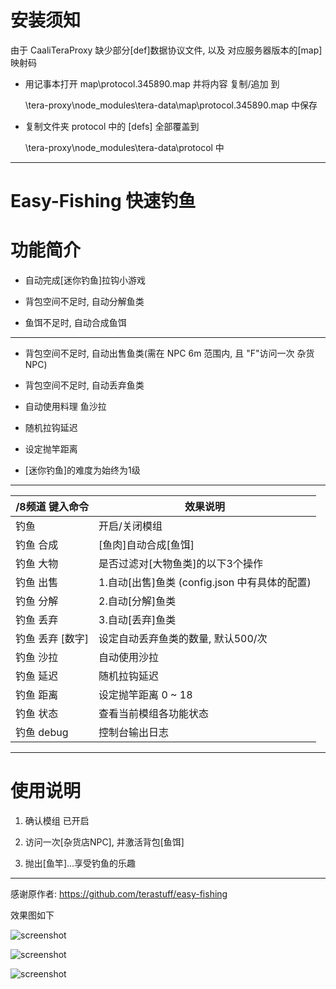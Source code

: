 # 安装须知

由于 CaaliTeraProxy 缺少部分[def]数据协议文件, 以及 对应服务器版本的[map]映射码

- 用记事本打开 map\protocol.345890.map 并将内容 复制/追加 到

    \tera-proxy\node_modules\tera-data\map\protocol.345890.map 中保存

- 复制文件夹 protocol 中的 [defs] 全部覆盖到

    \tera-proxy\node_modules\tera-data\protocol 中

------

Easy-Fishing 快速钓鱼
======

# 功能简介

- 自动完成[迷你钓鱼]拉钩小游戏

- 背包空间不足时, 自动分解鱼类

- 鱼饵不足时, 自动合成鱼饵

------

- 背包空间不足时, 自动出售鱼类(需在 NPC 6m 范围内, 且 "F"访问一次 杂货NPC)

- 背包空间不足时, 自动丢弃鱼类

- 自动使用料理 鱼沙拉

- 随机拉钩延迟

- 设定抛竿距离

- [迷你钓鱼]的难度为始终为1级

------

/8频道 键入命令 | 效果说明
--- | ---
钓鱼 | 开启/关闭模组
钓鱼 合成 | [鱼肉]自动合成[鱼饵]
钓鱼 大物 | 是否过滤对[大物鱼类]的以下3个操作
钓鱼 出售 | 1.自动[出售]鱼类 (config.json 中有具体的配置)
钓鱼 分解 | 2.自动[分解]鱼类
钓鱼 丢弃 | 3.自动[丢弃]鱼类
钓鱼 丢弃 [数字] | 设定自动丢弃鱼类的数量, 默认500/次
钓鱼 沙拉 | 自动使用沙拉
钓鱼 延迟 | 随机拉钩延迟
钓鱼 距离 | 设定抛竿距离 0 ~ 18
钓鱼 状态 | 查看当前模组各功能状态
钓鱼 debug | 控制台输出日志
------

# 使用说明

1) 确认模组 已开启

2) 访问一次[杂货店NPC], 并激活背包[鱼饵]

3) 抛出[鱼竿]...享受钓鱼的乐趣

------

感谢原作者: https://github.com/terastuff/easy-fishing

效果图如下

![screenshot](https://github.com/zc149352394/Easy-Fishing/blob/master/screenshot/01.png)

![screenshot](https://github.com/zc149352394/Easy-Fishing/blob/master/screenshot/02.png)

![screenshot](https://github.com/zc149352394/Easy-Fishing/blob/master/screenshot/03.png)
